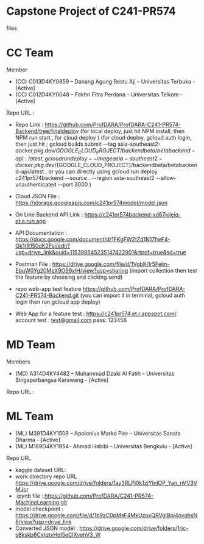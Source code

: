 # Capstone Project of C241-PR574

files

# CC Team
Member
- (CC)  C013D4KY0859 – Danang Agung Restu Aji – Universitas Terbuka - [Active]
- (CC)  C012D4KY0048 – Fakhri Fitra Perdana – Universitas Telkom - [Active]

Repo URL : 
- Repo Link     : https://github.com/ProfDARA/ProfDARA-C241-PR574-Backend/tree/finaldeploy
                    (for local deploy, just hit NPM install, then NPM run start , for cloud deploy )
                    (for cloud deploy, gcloud auth login, then just hit ; gcloud builds submit --tag asia-southeast2-docker.pkg.dev/${GOOGLE_CLOUD_PROJECT}/backendbeta/betabackend-api:latest , gcloud run deploy --image  asia-southeast2-                        docker.pkg.dev/${GOOGLE_CLOUD_PROJECT}/backendbeta/betabackend-api:latest , or you can directly using gcloud run deploy c241pr574backend --source . --region asia-southeast2 --allow-unauthenticated --port 3000 )
- Cloud JSON File : https://storage.googleapis.com/c241pr574model/model.json
  
- On Line Backend API Link  : https://c241pr574backend-xd67kjleiq-et.a.run.app
  
- API Documentation : https://docs.google.com/document/d/1FKgFW2tZd1N17fwF4-Qk1tR150dK2Fsi/edit?usp=drive_link&ouid=115398545235147422901&rtpof=true&sd=true
- Postman File : https://drive.google.com/file/d/1VgbKj1r5Felm-EbuW0Yg20MeX9O99xIH/view?usp=sharing (import collection then test the feature by choosing and clicking send)
  
- repo web-app test feature https://github.com/ProfDARA/ProfDARA-C241-PR574-Backend.git
  (you can import it in terminal, gcloud auth login then run gcloud app deploy)
- Web App for a feature test : https://c241pr574.et.r.appspot.com/
    account test : test@gmail.com pass: 123456





# MD Team
Members
- (MD) A314D4KY4482 – Muhammad Dzaki Al Fatih – Universitas Singaperbangsa Karawang - [Active]
  
Repo URL : 

# ML Team 
- (ML) M391D4KY1509 – Apolonius Marko Pier – Universitas Sanata Dharma - [Active]
- (ML) M189D4KY1954– Ahmad Habibi – Universitas Bengkulu - [Active]
  
Repo URL
- kaggle dataset URL: 
- work directory repo URL https://drive.google.com/drive/folders/1ay3RLPj0k1zjYInlOP_Yan_nVV3VMJcr
- .ipynb file : https://github.com/ProfDARA/C241-PR574-MachineLearning.git
- model checkpoint : https://drive.google.com/file/d/1b9zC0pMsF4MkUzpxQRVgIBpj4ovqhsN8/view?usp=drive_link
- Converted JSON model : https://drive.google.com/drive/folders/1rjc-s8kskb6CxtqtxHdI5eClXyehV3_W
